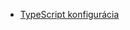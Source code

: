 * [TypeScript konfigurácia](https://docs.cypress.io/guides/tooling/typescript-support.html#Configure-tsconfig-json)